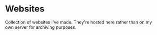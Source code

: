 Websites
===================

Collection of websites I've made. They're hosted here rather than on my own server for archiving purposes.
